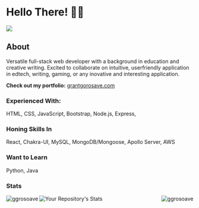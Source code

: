# Hello There! 👋🧔

![](https://komarev.com/ghpvc/?username=ggorosave)

## About

Versatile full-stack web developer with a background in education and creative writing. Excited to collaborate on intuitive, userfriendly application in edtech, writing, gaming, or any inovative and interesting application.

**Check out my portfolio:** [grantgorosave.com](https://www.grantgorosave.com/)

### Experienced With:
HTML, CSS, JavaScript, Bootstrap, Node.js, Express,

### Honing Skills In
React, Chakra-UI, MySQL, MongoDB/Mongoose, Apollo Server, AWS

### Want to Learn
Python, Java

### Stats
<p><img align="left" src="https://github-profile-trophy.vercel.app/?username=ggorosave&theme=tokyonight&title=Commit,PullRequest,Repositories" alt="ggrosoave" /></p>

<p><img align="right" src="[https://github-profile-trophy.vercel.app/?username=ggorosave&theme=tokyonight&title=Commit,PullRequest,Repositories](https://github-readme-stats.vercel.app/api?username=ggorosave&hide=stars&theme=tokyonight)" alt="ggrosoave" /></p>

![Your Repository's Stats](https://github-readme-stats.vercel.app/api/top-langs/?username=ggorosave&theme=tokyonight)
